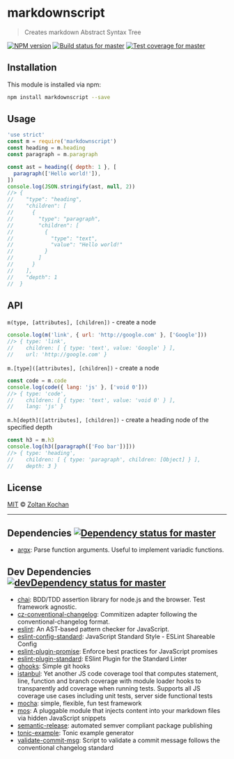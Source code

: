 <!--@'# ' + package.name-->
# markdownscript
<!--/@-->

<!--@'> ' + package.description-->
> Creates markdown Abstract Syntax Tree
<!--/@-->

<!--@shields.flatSquare('npm', 'travis', 'coveralls')-->
[![NPM version](https://img.shields.io/npm/v/markdownscript.svg?style=flat-square)](https://www.npmjs.com/package/markdownscript)
[![Build status for master](https://img.shields.io/travis/zkochan/markdownscript/master.svg?style=flat-square)](https://travis-ci.org/zkochan/markdownscript)
[![Test coverage for master](https://img.shields.io/coveralls/zkochan/markdownscript/master.svg?style=flat-square)](https://coveralls.io/r/zkochan/markdownscript?branch=master)
<!--/@-->

<!--@installation()-->
## Installation

This module is installed via npm:

```sh
npm install markdownscript --save
```
<!--/@-->

## Usage

<!--@example('./example.js')-->
```js
'use strict'
const m = require('markdownscript')
const heading = m.heading
const paragraph = m.paragraph

const ast = heading({ depth: 1 }, [
  paragraph(['Hello world!']),
])
console.log(JSON.stringify(ast, null, 2))
//> {
//    "type": "heading",
//    "children": [
//      {
//        "type": "paragraph",
//        "children": [
//          {
//            "type": "text",
//            "value": "Hello world!"
//          }
//        ]
//      }
//    ],
//    "depth": 1
//  }
```

## API

`m(type, [attributes], [children])` - create a node

```js
console.log(m('link', { url: 'http://google.com' }, ['Google']))
//> { type: 'link',
//    children: [ { type: 'text', value: 'Google' } ],
//    url: 'http://google.com' }
```

`m.[type]([attributes], [children])` - create a node

```js
const code = m.code
console.log(code({ lang: 'js' }, ['void 0']))
//> { type: 'code',
//    children: [ { type: 'text', value: 'void 0' } ],
//    lang: 'js' }
```

`m.h[depth]([attributes], [children])` - create a heading node of the specified depth

```js
const h3 = m.h3
console.log(h3([paragraph(['Foo bar'])]))
//> { type: 'heading',
//    children: [ { type: 'paragraph', children: [Object] } ],
//    depth: 3 }
```
<!--/@-->

<!--@license()-->
## License

[MIT](./LICENSE) © [Zoltan Kochan](http://kochan.io)
<!--/@-->

* * *

<!--@dependencies({ shield: 'flat-square' })-->
## <a name="dependencies">Dependencies</a> [![Dependency status for master](https://img.shields.io/david/zkochan/markdownscript/master.svg?style=flat-square)](https://david-dm.org/zkochan/markdownscript/master)

- [argx](https://github.com/okunishinishi/node-argx): Parse function arguments. Useful to implement variadic functions.

<!--/@-->

<!--@devDependencies({ shield: 'flat-square' })-->
## <a name="dev-dependencies">Dev Dependencies</a> [![devDependency status for master](https://img.shields.io/david/dev/zkochan/markdownscript/master.svg?style=flat-square)](https://david-dm.org/zkochan/markdownscript/master#info=devDependencies)

- [chai](https://github.com/chaijs/chai): BDD/TDD assertion library for node.js and the browser. Test framework agnostic.
- [cz-conventional-changelog](https://github.com/commitizen/cz-conventional-changelog): Commitizen adapter following the conventional-changelog format.
- [eslint](https://github.com/eslint/eslint): An AST-based pattern checker for JavaScript.
- [eslint-config-standard](https://github.com/feross/eslint-config-standard): JavaScript Standard Style - ESLint Shareable Config
- [eslint-plugin-promise](https://github.com/xjamundx/eslint-plugin-promise): Enforce best practices for JavaScript promises
- [eslint-plugin-standard](https://github.com/xjamundx/eslint-plugin-standard): ESlint Plugin for the Standard Linter
- [ghooks](https://github.com/gtramontina/ghooks): Simple git hooks
- [istanbul](https://github.com/gotwarlost/istanbul): Yet another JS code coverage tool that computes statement, line, function and branch coverage with module loader hooks to transparently add coverage when running tests. Supports all JS coverage use cases including unit tests, server side functional tests
- [mocha](https://github.com/mochajs/mocha): simple, flexible, fun test framework
- [mos](https://github.com/zkochan/mos): A pluggable module that injects content into your markdown files via hidden JavaScript snippets
- [semantic-release](https://github.com/semantic-release/semantic-release): automated semver compliant package publishing
- [tonic-example](https://github.com/zkochan/tonic-example): Tonic example generator
- [validate-commit-msg](https://github.com/kentcdodds/validate-commit-msg): Script to validate a commit message follows the conventional changelog standard

<!--/@-->
